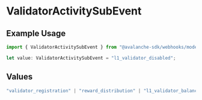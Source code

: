 # ValidatorActivitySubEvent

## Example Usage

```typescript
import { ValidatorActivitySubEvent } from "@avalanche-sdk/webhooks/models/components";

let value: ValidatorActivitySubEvent = "l1_validator_disabled";
```

## Values

```typescript
"validator_registration" | "reward_distribution" | "l1_validator_balance_increased" | "l1_validator_disabled" | "l1_validator_removed" | "l1_validator_balance_threshold"
```
